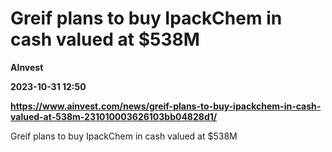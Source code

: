 # Greif plans to buy IpackChem in cash valued at $538M
**AInvest**

**2023-10-31 12:50**

**https://www.ainvest.com/news/greif-plans-to-buy-ipackchem-in-cash-valued-at-538m-231010003626103bb04828d1/**

Greif plans to buy IpackChem in cash valued at $538M